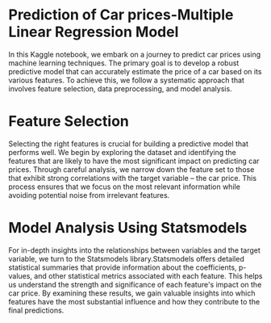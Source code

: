 # Prediction of Car prices-Multiple Linear Regression Model
In this Kaggle notebook, we embark on a journey to predict car prices using machine learning techniques. The primary goal is to develop a robust predictive model that can accurately estimate the price of a car based on its various features. To achieve this, we follow a systematic approach that involves feature selection, data preprocessing, and model analysis.

# Feature Selection
Selecting the right features is crucial for building a predictive model that performs well. We begin by exploring the dataset and identifying the features that are likely to have the most significant impact on predicting car prices. Through careful analysis, we narrow down the feature set to those that exhibit strong correlations with the target variable – the car price. This process ensures that we focus on the most relevant information while avoiding potential noise from irrelevant features.

# Model Analysis Using Statsmodels
For in-depth insights into the relationships between variables and the target variable, we turn to the Statsmodels library.Statsmodels offers detailed statistical summaries that provide information about the coefficients, p-values, and other statistical metrics associated with each feature. This helps us understand the strength and significance of each feature's impact on the car price. By examining these results, we gain valuable insights into which features have the most substantial influence and how they contribute to the final predictions.
